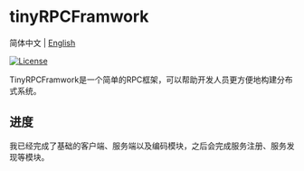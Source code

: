 # tinyRPCFramwork
简体中文 | [English](README.md)

[![License](https://img.shields.io/github/license/lim-yoona/tinyRPCFramwork)](LICENSE)

TinyRPCFramwork是一个简单的RPC框架，可以帮助开发人员更方便地构建分布式系统。

## 进度
我已经完成了基础的客户端、服务端以及编码模块，之后会完成服务注册、服务发现等模块。

